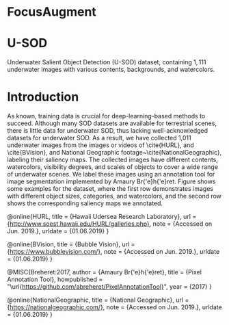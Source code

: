 # FocusAugment

# U-SOD

Underwater Salient Object Detection (U-SOD) dataset, containing $1,111$ underwater images with various contents, backgrounds, and watercolors. 

# Introduction
As known, training data is crucial for deep-learning-based methods to succeed. Although many SOD datasets are available for terrestrial scenes, there is little data for underwater SOD, thus lacking well-acknowledged datasets for underwater SOD. As a result, we have collected 1,011 underwater images from the images or videos of \cite{HURL}, and \cite{BVision}, and National Geographic footage~\cite{NationalGeographic}, labeling their saliency maps. The collected images have different contents, watercolors, visibility degrees, and scales of objects to cover a wide range of underwater scenes. We label these images using an annotation tool for image segmentation implemented by Amaury Br{\'e}h{\'e}ret. Figure shows some examples for the dataset, where the first row demonstrates images with different object sizes, categories, and watercolors, and the second row shows the corresponding saliency maps we annotated.




@online{HURL,
  title = {Hawaii Udersea Research Laboratory},
  url = {http://www.soest.hawaii.edu/HURL/galleries.php},
  note = {Accessed on Jun. 2019.},
  urldate = {01.06.2019}
}

@online{BVision,
  title = {Bubble Vision},
  url = {https://www.bubblevision.com/},
  note = {Accessed on Jun. 2019.},
  urldate = {01.06.2019}
}


@MISC{Breheret:2017,
author = {Amaury Br{\'e}h{\'e}ret},
title = {Pixel Annotation Tool},
howpublished = "\url{https://github.com/abreheret/PixelAnnotationTool}",
year = {2017}
}

@online{NationalGeographic,
title = {National Geographic},
  url = {https://nationalgeographic.com/},
  note = {Accessed on Jun. 2019.},
  urldate = {01.06.2019}
}
